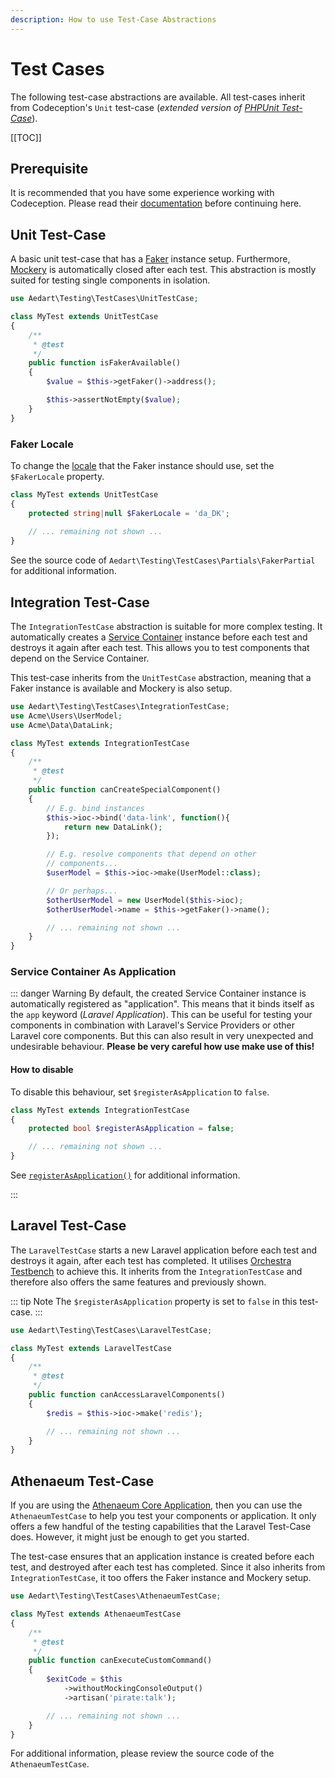 ```yaml
---
description: How to use Test-Case Abstractions
---
```


# Test Cases

The following test-case abstractions are available. All test-cases inherit from Codeception's `Unit` test-case (_extended version of [PHPUnit Test-Case](https://packagist.org/packages/phpunit/phpunit)_).

[[TOC]]

## Prerequisite

It is recommended that you have some experience working with Codeception.
Please read their [documentation](https://codeception.com/docs/01-Introduction) before continuing here.

## Unit Test-Case

A basic unit test-case that has a [Faker](https://packagist.org/packages/fakerphp/faker) instance setup. 
Furthermore, [Mockery](https://github.com/mockery/mockery) is automatically closed after each test.
This abstraction is mostly suited for testing single components in isolation.

```php
use Aedart\Testing\TestCases\UnitTestCase;

class MyTest extends UnitTestCase
{
    /**
     * @test
     */
    public function isFakerAvailable()
    {
        $value = $this->getFaker()->address();

        $this->assertNotEmpty($value);
    }
}
```

### Faker Locale

To change the [locale](https://github.com/fzaninotto/Faker#localization) that the Faker instance should use, set the `$FakerLocale` property.

```php
class MyTest extends UnitTestCase
{
    protected string|null $FakerLocale = 'da_DK';
    
    // ... remaining not shown ...
}
```

See the source code of `Aedart\Testing\TestCases\Partials\FakerPartial` for additional information.

## Integration Test-Case

The `IntegrationTestCase` abstraction is suitable for more complex testing. It automatically creates a [Service Container](../container) instance before each test and destroys it again after each test.
This allows you to test components that depend on the Service Container.

This test-case inherits from the `UnitTestCase` abstraction, meaning that a Faker instance is available and Mockery is also setup.

```php
use Aedart\Testing\TestCases\IntegrationTestCase;
use Acme\Users\UserModel;
use Acme\Data\DataLink;

class MyTest extends IntegrationTestCase
{
    /**
     * @test
     */
    public function canCreateSpecialComponent()
    {
        // E.g. bind instances
        $this->ioc->bind('data-link', function(){
            return new DataLink();
        });

        // E.g. resolve components that depend on other
        // components...
        $userModel = $this->ioc->make(UserModel::class);

        // Or perhaps... 
        $otherUserModel = new UserModel($this->ioc);
        $otherUserModel->name = $this->getFaker()->name();

        // ... remaining not shown ...
    }
}
```

### Service Container As Application

::: danger Warning
By default, the created Service Container instance is automatically registered as "application". This means that it binds itself as the `app` keyword (_Laravel Application_).
This can be useful for testing your components in combination with Laravel's Service Providers or other Laravel core components. But this can also result in very unexpected and undesirable behaviour.
**Please be very careful how use make use of this!**

#### How to disable

To disable this behaviour, set `$registerAsApplication` to `false`.

```php
class MyTest extends IntegrationTestCase
{
    protected bool $registerAsApplication = false;

    // ... remaining not shown ...
}
```

See [`registerAsApplication()`](../container/service-container.md) for additional information.

:::

## Laravel Test-Case

The `LaravelTestCase` starts a new Laravel application before each test and destroys it again, after each test has completed.
It utilises [Orchestra Testbench](https://packagist.org/packages/orchestra/testbench) to achieve this.
It inherits from the `IntegrationTestCase` and therefore also offers the same features and previously shown.

::: tip Note 
The `$registerAsApplication` property is set to `false` in this test-case.
:::

```php
use Aedart\Testing\TestCases\LaravelTestCase;

class MyTest extends LaravelTestCase
{
    /**
     * @test
     */
    public function canAccessLaravelComponents()
    {
        $redis = $this->ioc->make('redis');

        // ... remaining not shown ...
    }
}
```

## Athenaeum Test-Case

If you are using the [Athenaeum Core Application](../core), then you can use the `AthenaeumTestCase` to help you test your components or application.
It only offers a few handful of the testing capabilities that the Laravel Test-Case does.
However, it might just be enough to get you started.

The test-case ensures that an application instance is created before each test, and destroyed after each test has completed.
Since it also inherits from `IntegrationTestCase`, it too offers the Faker instance and Mockery setup.

```php
use Aedart\Testing\TestCases\AthenaeumTestCase;

class MyTest extends AthenaeumTestCase
{
    /**
     * @test
     */
    public function canExecuteCustomCommand()
    {
        $exitCode = $this
            ->withoutMockingConsoleOutput()
            ->artisan('pirate:talk');

        // ... remaining not shown ...
    }
}
```

For additional information, please review the source code of the `AthenaeumTestCase`.
